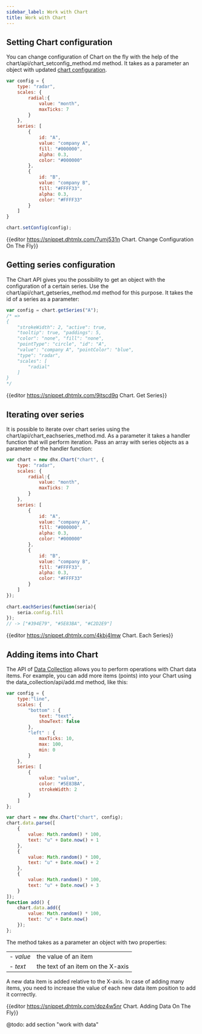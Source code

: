 ```yaml
---
sidebar_label: Work with Chart
title: Work with Chart
---          
```


Setting Chart configuration
------------------------

You can change configuration of Chart on the fly with the help of the chart/api/chart_setconfig_method.md method. It takes as a parameter an object with updated [chart configuration](chart/configuration_properties.md).

~~~js
var config = {
    type: "radar",
    scales: {
        radial:{
            value: "month",
            maxTicks: 7
        }
    },
    series: [
        {
            id: "A",
            value: "company A",
            fill: "#000000",
            alpha: 0.3,
            color: "#000000"
        },
        {
            id: "B",
            value: "company B",
            fill: "#FFFF33",
            alpha: 0.3,
            color: "#FFFF33"
        }
    ]
}

chart.setConfig(config);
~~~

{{editor    https://snippet.dhtmlx.com/7umj531n	Chart. Change Configuration On The Fly}}

Getting series configuration
-----------------------------

The Chart API gives you the possibility to get an object with the configuration of a certain series. Use the chart/api/chart_getseries_method.md method for this purpose. It takes the id of a series as a parameter:

~~~js
var config = chart.getSeries("A");
/* => 
{
    "strokeWidth": 2, "active": true,
    "tooltip": true, "paddings": 5,
    "color": "none", "fill": "none",
    "pointType": "circle", "id": "A",
    "value": "company A", "pointColor": "blue",
    "type": "radar",
    "scales": [
        "radial"
    ]
}
*/
~~~

{{editor    https://snippet.dhtmlx.com/9jtscd9q	Chart. Get Series}}

Iterating over series
----------------------

It is possible to iterate over chart series using the chart/api/chart_eachseries_method.md. As a parameter it takes a handler function that will perform iteration. 
Pass an array with series objects as a parameter of the handler function:

~~~js
var chart = new dhx.Chart("chart", {
    type: "radar",
    scales: {
        radial:{
            value: "month",
            maxTicks: 7
        }
    },
    series: [
        {
            id: "A",
            value: "company A",
            fill: "#000000",
            alpha: 0.3,
            color: "#000000"
        },
        {
            id: "B",
            value: "company B",
            fill: "#FFFF33",
            alpha: 0.3,
            color: "#FFFF33"
        }
    ]
});
 
chart.eachSeries(function(seria){
    seria.config.fill
});
// -> ["#394E79", "#5E83BA", "#C2D2E9"]
~~~

{{editor    https://snippet.dhtmlx.com/4kbj4lmw	Chart. Each Series}}

Adding items into Chart
-----------------------

The API of [Data Collection](data_collection/api/refs/datacollection.md) allows you to perform operations with Chart data items. 
For example, you can add more items (points) into your Chart using the data_collection/api/add.md method, like this:

~~~js
var config = {
	type:"line",
	scales: {
		"bottom" : {
			text: "text",
			showText: false
		},
		"left" : {
			maxTicks: 10,
			max: 100,
			min: 0
		}
	},
	series: [
		{
			value: "value",
			color: "#5E83BA",
			strokeWidth: 2
		}
	]
};

var chart = new dhx.Chart("chart", config);
chart.data.parse([
	{
		value: Math.random() * 100,
		text: "u" + Date.now() + 1
	},
    {
    	value: Math.random() * 100,
    	text: "u" + Date.now() + 2
    },
    {
    	value: Math.random() * 100,
    	text: "u" + Date.now() + 3
    }
]);
function add() {
	chart.data.add({
		value: Math.random() * 100,
		text: "u" + Date.now()
	});
};
~~~

The method takes as a parameter an object with two properties:

<table class="webixdoc_links">
	<tbody>
        <tr>
			<td class="webixdoc_links0">- <i>value</i></td>
			<td>the value of an item</td>
		</tr>
        <tr>
			<td class="webixdoc_links0">- <i>text</i></td>
			<td>the text of an item on the X-axis</td>
		</tr>
    </tbody>
</table>

A new data item is added relative to the X-axis. In case of adding many items, you need to increase the value of each new data item position to add it corrrectly.

{{editor    https://snippet.dhtmlx.com/dpz4w5nr	Chart. Adding Data On The Fly}}

@todo:
add section "work with data"
